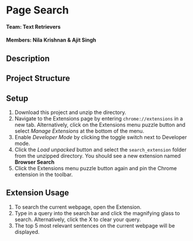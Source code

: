 # Page Search

#### Team: Text Retrievers
#### Members: Nila Krishnan & Ajit Singh

## Description

## Project Structure

## Setup
1. Download this project and unzip the directory.
2. Navigate to the Extensions page by entering `chrome://extensions` in a new tab. Alternatively, click on the Extensions menu puzzle button and select *Manage Extensions* at the bottom of the menu.
3. Enable *Developer Mode* by clicking the toggle switch next to Developer mode.
4. Click the *Load unpacked* button and select the `search_extension` folder from the unzipped directory. You should see a new extension named **Browser Search**
5. Click the Extensions menu puzzle button again and pin the Chrome extension in the toolbar.

## Extension Usage
1. To search the current webpage, open the Extension.
2. Type in a query into the search bar and click the magnifying glass to search. Alternatively, click the X to clear your query.
3. The top 5 most relevant sentences on the current webpage will be displayed.
